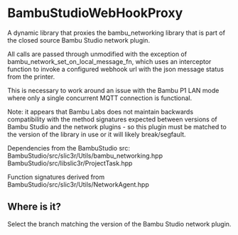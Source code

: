 # BambuStudioWebHookProxy

A dynamic library that proxies the bambu_networking library that is part of the closed source Bambu Studio network plugin.

All calls are passed through unmodified with the exception of bambu_network_set_on_local_message_fn, which uses an interceptor function to invoke a configured webhook url with the json message status from the printer.

This is necessary to work around an issue with the Bambu P1 LAN mode where only a single concurrent MQTT connection is functional.

Note: it appears that Bambu Labs does not maintain backwards compatibility with the method signatures expected between versions of Bambu Studio and the network plugins - so this plugin must be matched to the version of the library in use or it will likely break/segfault.

Dependencies from the BambuStudio src: BambuStudio/src/slic3r/Utils/bambu_networking.hpp BambuStudio/src/libslic3r/ProjectTask.hpp

Function signatures derived from BambuStudio/src/slic3r/Utils/NetworkAgent.hpp

## Where is it? 

Select the branch matching the version of the Bambu Studio network plugin.
